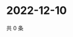 # 2022-12-10

共 0 条

<!-- BEGIN WEIBO -->
<!-- 最后更新时间 Sat Dec 10 2022 12:00:48 GMT+0800 (China Standard Time) -->

<!-- END WEIBO -->
